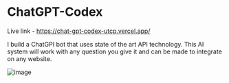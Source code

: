 # ChatGPT-Codex

Live link - https://chat-gpt-codex-utcp.vercel.app/

I build a ChatGPI bot that uses state of the art API technology. This AI system will work with any question you give it and can be made to integrate on any website.

![image](https://user-images.githubusercontent.com/62812999/212220897-8a2576cb-e3b7-48d3-b33b-059d0a6dd2d7.png)
